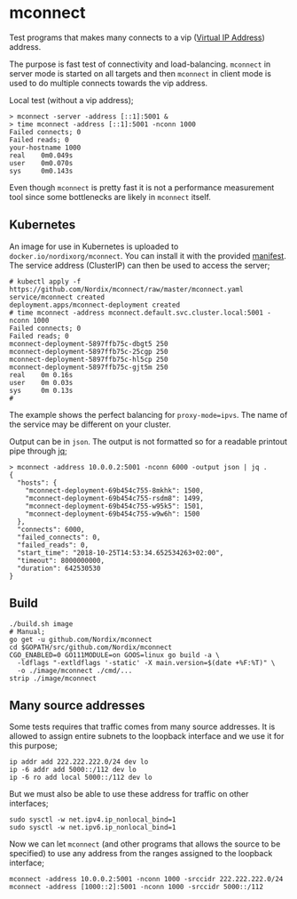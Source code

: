 # mconnect

Test programs that makes many connects to a vip ([Virtual IP Address](https://en.wikipedia.org/wiki/Virtual_IP_address)) address.

The purpose is fast test of connectivity and load-balancing.
`mconnect` in server mode is started on all targets and then
`mconnect` in client mode is used to do multiple connects towards the
vip address.

Local test (without a vip address);

```
> mconnect -server -address [::1]:5001 &
> time mconnect -address [::1]:5001 -nconn 1000
Failed connects; 0
Failed reads; 0
your-hostname 1000
real    0m0.049s
user    0m0.070s
sys     0m0.143s
```

Even though `mconnect` is pretty fast it is not a performance
measurement tool since some bottlenecks are likely in `mconnect`
itself.


## Kubernetes

An image for use in Kubernetes is uploaded to
`docker.io/nordixorg/mconnect`.  You can install it with the provided
[manifest](mconnect.yaml). The service address (ClusterIP) can then be
used to access the server;

```
# kubectl apply -f https://github.com/Nordix/mconnect/raw/master/mconnect.yaml
service/mconnect created
deployment.apps/mconnect-deployment created
# time mconnect -address mconnect.default.svc.cluster.local:5001 -nconn 1000
Failed connects; 0
Failed reads; 0
mconnect-deployment-5897ffb75c-dbgt5 250
mconnect-deployment-5897ffb75c-25cgp 250
mconnect-deployment-5897ffb75c-hl5cp 250
mconnect-deployment-5897ffb75c-gjt5m 250
real    0m 0.16s
user    0m 0.03s
sys     0m 0.13s
#
```

The example shows the perfect balancing for `proxy-mode=ipvs`. The
name of the service may be different on your cluster.

Output can be in `json`. The output is not formatted so for a readable
printout pipe through [jq](https://stedolan.github.io/jq/);

```
> mconnect -address 10.0.0.2:5001 -nconn 6000 -output json | jq .
{
  "hosts": {
    "mconnect-deployment-69b454c755-8mkhk": 1500,
    "mconnect-deployment-69b454c755-rsdm8": 1499,
    "mconnect-deployment-69b454c755-w95k5": 1501,
    "mconnect-deployment-69b454c755-w9w6h": 1500
  },
  "connects": 6000,
  "failed_connects": 0,
  "failed_reads": 0,
  "start_time": "2018-10-25T14:53:34.652534263+02:00",
  "timeout": 8000000000,
  "duration": 642530530
}
```


## Build

```
./build.sh image
# Manual;
go get -u github.com/Nordix/mconnect
cd $GOPATH/src/github.com/Nordix/mconnect
CGO_ENABLED=0 GO111MODULE=on GOOS=linux go build -a \
  -ldflags "-extldflags '-static' -X main.version=$(date +%F:%T)" \
  -o ./image/mconnect ./cmd/...
strip ./image/mconnect
```


## Many source addresses

Some tests requires that traffic comes from many source addresses. It
is allowed to assign entire subnets to the loopback interface and we
use it for this purpose;

```
ip addr add 222.222.222.0/24 dev lo
ip -6 addr add 5000::/112 dev lo
ip -6 ro add local 5000::/112 dev lo
```

But we must also be able to use these address for traffic on other
interfaces;

```
sudo sysctl -w net.ipv4.ip_nonlocal_bind=1
sudo sysctl -w net.ipv6.ip_nonlocal_bind=1
```

Now we can let `mconnect` (and other programs that allows the source
to be specified) to use any address from the ranges assigned to the
loopback interface;

```
mconnect -address 10.0.0.2:5001 -nconn 1000 -srccidr 222.222.222.0/24
mconnect -address [1000::2]:5001 -nconn 1000 -srccidr 5000::/112
```
